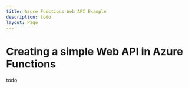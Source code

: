 ```yaml
---
title: Azure Functions Web API Example
description: todo
layout: Page
---
```


# Creating a simple Web API in Azure Functions

todo
